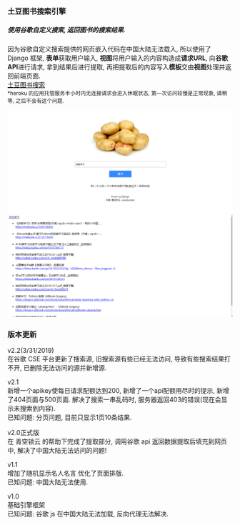 
### 土豆图书搜索引擎<br>

##### 使用谷歌自定义搜索, 返回图书的搜索结果. <br>
因为谷歌自定义搜索提供的网页嵌入代码在中国大陆无法载入, 所以使用了 Django 框架, <b>表单</b>获取用户输入, <b>视图</b>将用户输入的内容构造成<b>请求URL</b>, 向<b>谷歌API</b>进行请求, 拿到结果后进行提取, 再把提取后的内容写入<b>模板</b>交由<b>视图</b>处理并返回前端页面. <br>
<a href="https://search-books.herokuapp.com/">土豆图书搜索</a><br>
<small>*heroku 的应用托管服务半小时内无连接请求会进入休眠状态, 第一次访问较慢是正常现象, 请稍等, 之后不会有这个问题.</small>


![搜索引擎](https://raw.githubusercontent.com/justsweetpotato/makedown-img-store/master/search/10.png)
![搜索结果](https://raw.githubusercontent.com/justsweetpotato/makedown-img-store/master/search/11.png)



### 版本更新
v2.2(3/31/2019)<br>
在谷歌 CSE 平台更新了搜索源, 旧搜索源有些已经无法访问, 导致有些搜索结果打不开, 已删除无法访问的源并新增源.

v2.1<br>
新增一个apikey使每日请求配额达到200, 新增了一个api配额用尽时的提示, 新增了404页面与500页面. 解决了搜索一串乱码时, 服务器返回403的错误(现在会显示未搜索到内容).<br>
已知问题: 分页问题, 目前只显示1页10条结果.

v2.0正式版<br>
在 青空锁云 的帮助下完成了提取部分, 调用谷歌 api 返回数据提取后填充到网页中, 解决了中国大陆无法访问的问题!

v1.1<br>
增加了随机显示名人名言 优化了页面排版.<br>
已知问题: 中国大陆无法使用.

v1.0<br>
基础引擎框架<br>
已知问题: 谷歌 js 在中国大陆无法加载, 反向代理无法解决.<br>


